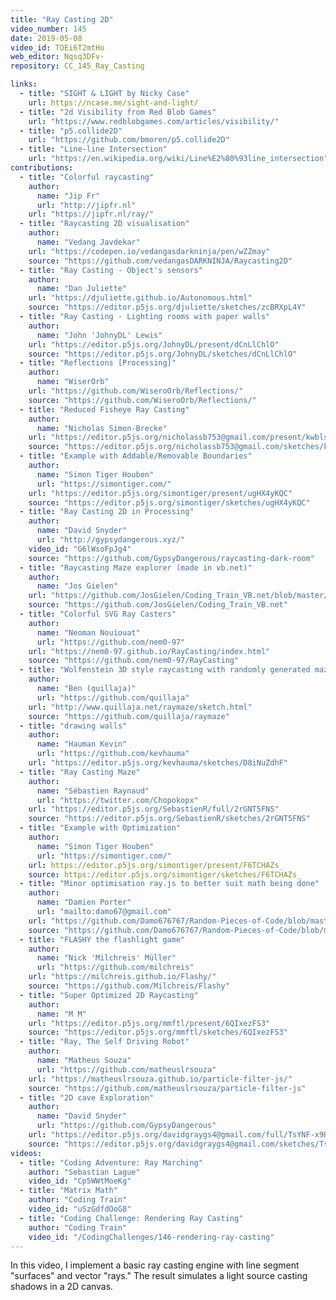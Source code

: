 ```yaml
---
title: "Ray Casting 2D"
video_number: 145
date: 2019-05-08
video_id: TOEi6T2mtHo
web_editor: Nqsq3DFv-
repository: CC_145_Ray_Casting

links:
  - title: "SIGHT & LIGHT by Nicky Case"
    url: https://ncase.me/sight-and-light/
  - title: "2d Visibility from Red Blob Games"
    url: "https://www.redblobgames.com/articles/visibility/"
  - title: "p5.collide2D"
    url: "https://github.com/bmoren/p5.collide2D"
  - title: "Line-line Intersection"
    url: "https://en.wikipedia.org/wiki/Line%E2%80%93line_intersection"
contributions:
  - title: "Colorful raycasting"
    author:
      name: "Jip Fr"
      url: "http://jipfr.nl"
    url: "https://jipfr.nl/ray/"
  - title: "Raycasting 2D visualisation"
    author:
      name: "Vedang Javdekar"
    url: "https://codepen.io/vedangasdarkninja/pen/wZZmay"
    source: "https://github.com/vedangasDARKNINJA/Raycasting2D"
  - title: "Ray Casting - Object's sensors"
    author:
      name: "Dan Juliette"
    url: "https://djuliette.github.io/Autonomous.html"
    source: "https://editor.p5js.org/djuliette/sketches/zcBRXpL4Y"
  - title: "Ray Casting - Lighting rooms with paper walls"
    author:
      name: "John 'JohnyDL' Lewis"
    url: "https://editor.p5js.org/JohnyDL/present/dCnLlChlO"
    source: "https://editor.p5js.org/JohnyDL/sketches/dCnLlChlO"
  - title: "Reflections [Processing]"
    author:
      name: "WiserOrb"
    url: "https://github.com/WiseroOrb/Reflections/"
    source: "https://github.com/WiseroOrb/Reflections/"
  - title: "Reduced Fisheye Ray Casting"
    author:
      name: "Nicholas Simon-Brecke"
    url: "https://editor.p5js.org/nicholassb753@gmail.com/present/kwblsMmLZ"
    source: "https://editor.p5js.org/nicholassb753@gmail.com/sketches/kwblsMmLZ"
  - title: "Example with Addable/Removable Boundaries"
    author:
      name: "Simon Tiger Houben"
      url: "https://simontiger.com/"
    url: "https://editor.p5js.org/simontiger/present/ugHX4yKQC"
    source: "https://editor.p5js.org/simontiger/sketches/ugHX4yKQC"
  - title: "Ray Casting 2D in Processing"
    author:
      name: "David Snyder"
      url: "http://gypsydangerous.xyz/"
    video_id: "G6lWsoFpJg4"
    source: "https://github.com/GypsyDangerous/raycasting-dark-room"
  - title: "Raycasting Maze explorer (made in vb.net)"
    author:
      name: "Jos Gielen"
    url: "https://github.com/JosGielen/Coding_Train_VB.net/blob/master/CC145%202D%20Raycasting/Example/MazeRaytracing.jpg"
    source: "https://github.com/JosGielen/Coding_Train_VB.net"
  - title: "Colorful SVG Ray Casters"
    author:
      name: "Neoman Nouiouat"
      url: "https://github.com/nem0-97"
    url: "https://nem0-97.github.io/RayCasting/index.html"
    source: "https://github.com/nem0-97/RayCasting"
  - title: "Wolfenstein 3D style raycasting with randomly generated mazes (p5.js)"
    author:
      name: "Ben (quillaja)"
      url: "https://github.com/quillaja"
    url: "http://www.quillaja.net/raymaze/sketch.html"
    source: "https://github.com/quillaja/raymaze"
  - title: "drawing walls"
    author:
      name: "Hauman Kevin"
      url: "https://github.com/kevhauma"
    url: "https://editor.p5js.org/kevhauma/sketches/D8iNuZdhF"
  - title: "Ray Casting Maze"
    author:
      name: "Sébastien Raynaud"
      url: "https://twitter.com/Chopokopx"
    url: "https://editor.p5js.org/SebastienR/full/2rGNT5FNS"
    source: "https://editor.p5js.org/SebastienR/sketches/2rGNT5FNS"
  - title: "Example with Optimization"
    author:
      name: "Simon Tiger Houben"
      url: "https://simontiger.com/"
    url: https://editor.p5js.org/simontiger/present/F6TCHAZs_
    source: https://editor.p5js.org/simontiger/sketches/F6TCHAZs_
  - title: "Minor optimisation ray.js to better suit math being done"
    author:
      name: "Damien Porter"
      url: "mailto:damo67@gmail.com"
    url: "https://github.com/Damo676767/Random-Pieces-of-Code/blob/master/ray.js"
    source: "https://github.com/Damo676767/Random-Pieces-of-Code/blob/master/ray.js"
  - title: "FLASHY the flashlight game"
    author:
      name: "Nick 'Milchreis' Müller"
      url: "https://github.com/milchreis"
    url: "https://milchreis.github.io/Flashy/"
    source: "https://github.com/Milchreis/Flashy"
  - title: "Super Optimized 2D Raycasting"
    author:
      name: "M M"
    url: "https://editor.p5js.org/mmftl/present/6QIxezFS3"
    source: "https://editor.p5js.org/mmftl/sketches/6QIxezFS3"
  - title: "Ray, The Self Driving Robot"
    author:
      name: "Matheus Souza"
      url: "https://github.com/matheuslrsouza"
    url: "https://matheuslrsouza.github.io/particle-filter-js/"
    source: "https://github.com/matheuslrsouza/particle-filter-js"
  - title: "2D cave Exploration"
    author:
      name: "David Snyder"
      url: "https://github.com/GypsyDangerous"
    url: "https://editor.p5js.org/davidgraygs4@gmail.com/full/TsYNF-x9H"
    source: "https://editor.p5js.org/davidgraygs4@gmail.com/sketches/TsYNF-x9H"
videos:
  - title: "Coding Adventure: Ray Marching"
    author: "Sebastian Lague"
    video_id: "Cp5WWtMoeKg"
  - title: "Matrix Math"
    author: "Coding Train"
    video_id: "uSzGdfdOoG8"
  - title: "Coding Challenge: Rendering Ray Casting"
    author: "Coding Train"
    video_id: "/CodingChallenges/146-rendering-ray-casting"
---
```


In this video, I implement a basic ray casting engine with line segment "surfaces" and vector "rays." The result simulates a light source casting shadows in a 2D canvas.
